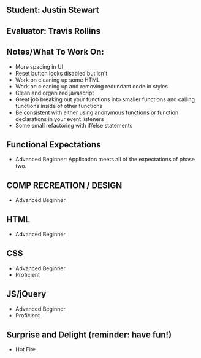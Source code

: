 ## Student: Justin Stewart
## Evaluator: Travis Rollins
## Notes/What To Work On:

* More spacing in UI
* Reset button looks disabled but isn't
* Work on cleaning up some HTML
* Work on cleaning up and removing redundant code in styles
* Clean and organized javascript
* Great job breaking out your functions into smaller functions and calling functions inside of other functions
* Be consistent with either using anonymous functions or function declarations in your event listeners
* Some small refactoring with if/else statements

## Functional Expectations
 
* Advanced Beginner: Application meets all of the expectations of phase two.  

## COMP RECREATION / DESIGN
 
* Advanced Beginner  

## HTML

* Advanced Beginner   

## CSS

* Advanced Beginner  
* Proficient  


## JS/jQuery

* Advanced Beginner  
* Proficient  


## Surprise and Delight (reminder: have fun!)

* Hot Fire  
